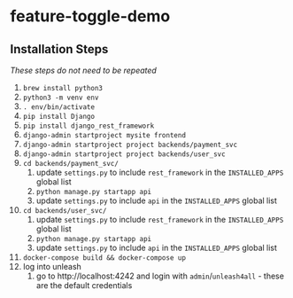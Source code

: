 # feature-toggle-demo

## Installation Steps
*These steps do not need to be repeated*

1. `brew install python3`
1. `python3 -m venv env`
1. `. env/bin/activate`
1. `pip install Django`
1. `pip install django_rest_framework`
1. `django-admin startproject mysite frontend`
1. `django-admin startproject project backends/payment_svc`
1. `django-admin startproject project backends/user_svc`
1. `cd backends/payment_svc/`
    1. update `settings.py` to include `rest_framework` in the `INSTALLED_APPS` global list
    1. `python manage.py startapp api`
    1. update `settings.py` to include `api` in the `INSTALLED_APPS` global list
1. `cd backends/user_svc/`
    1. update `settings.py` to include `rest_framework` in the `INSTALLED_APPS` global list
    1. `python manage.py startapp api`
    1. update `settings.py` to include `api` in the `INSTALLED_APPS` global list
1. `docker-compose build && docker-compose up`
1. log into unleash
    1. go to http://localhost:4242 and login with `admin`/`unleash4all` - these are the default credentials
